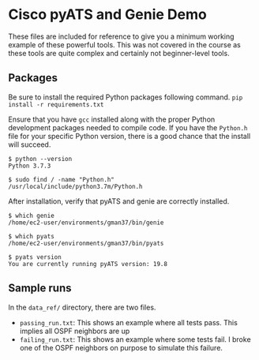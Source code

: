 # Cisco pyATS and Genie Demo
These files are included for reference to give you a minimum
working example of these powerful tools. This was not covered
in the course as these tools are quite complex and certainly not
beginner-level tools.

## Packages
Be sure to install the required Python packages
following command. `pip install -r requirements.txt`

Ensure that you have `gcc` installed along with the proper Python
development packages needed to compile code. If you have the `Python.h`
file for your specific Python version, there is a good chance that the
install will succeed.

```
$ python --version
Python 3.7.3

$ sudo find / -name "Python.h"
/usr/local/include/python3.7m/Python.h
```

After installation, verify that pyATS and genie are correctly installed.

```
$ which genie
/home/ec2-user/environments/gman37/bin/genie

$ which pyats
/home/ec2-user/environments/gman37/bin/pyats

$ pyats version
You are currently running pyATS version: 19.8
```

## Sample runs
In the `data_ref/` directory, there are two files.
  * `passing_run.txt`: This shows an example where all tests pass. This
    implies all OSPF neighbors are up
  * `failing_run.txt`: This shows an example where some tests fail. I
    broke one of the OSPF neighbors on purpose to simulate this failure.
